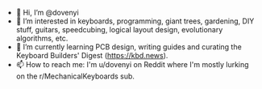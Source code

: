 - 👋 Hi, I’m @dovenyi
- 👀 I’m interested in keyboards, programming, giant trees, gardening, DIY stuff, guitars, speedcubing, logical layout design, evolutionary algorithms, etc.
- 🌱 I’m currently learning PCB design, writing guides and curating the Keyboard Builders' Digest (https://kbd.news).
- 📫 How to reach me: I'm u/dovenyi on Reddit where I'm mostly lurking on the r/MechanicalKeyboards sub.

<!---
dovenyi/dovenyi is a ✨ special ✨ repository because its `README.md` (this file) appears on your GitHub profile.
You can click the Preview link to take a look at your changes.
--->
